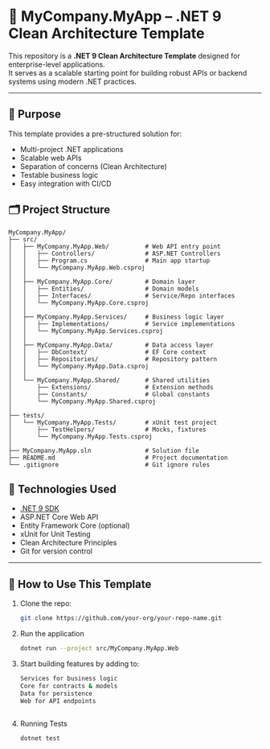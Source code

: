 # 🧱 MyCompany.MyApp – .NET 9 Clean Architecture Template

This repository is a **.NET 9 Clean Architecture Template** designed for enterprise-level applications.  
It serves as a scalable starting point for building robust APIs or backend systems using modern .NET practices.

---

## 🎯 Purpose

This template provides a pre-structured solution for:

- Multi-project .NET applications
- Scalable web APIs
- Separation of concerns (Clean Architecture)
- Testable business logic
- Easy integration with CI/CD

## 🗂️ Project Structure

```text
MyCompany.MyApp/
├── src/
│   ├── MyCompany.MyApp.Web/          # Web API entry point
│   │   ├── Controllers/              # ASP.NET Controllers
│   │   ├── Program.cs                # Main app startup
│   │   └── MyCompany.MyApp.Web.csproj
│   │
│   ├── MyCompany.MyApp.Core/         # Domain layer
│   │   ├── Entities/                 # Domain models
│   │   ├── Interfaces/               # Service/Repo interfaces
│   │   └── MyCompany.MyApp.Core.csproj
│   │
│   ├── MyCompany.MyApp.Services/     # Business logic layer
│   │   ├── Implementations/          # Service implementations
│   │   └── MyCompany.MyApp.Services.csproj
│   │
│   ├── MyCompany.MyApp.Data/         # Data access layer
│   │   ├── DbContext/                # EF Core context
│   │   ├── Repositories/             # Repository pattern
│   │   └── MyCompany.MyApp.Data.csproj
│   │
│   └── MyCompany.MyApp.Shared/       # Shared utilities
│       ├── Extensions/               # Extension methods
│       ├── Constants/                # Global constants
│       └── MyCompany.MyApp.Shared.csproj
│
├── tests/
│   └── MyCompany.MyApp.Tests/        # xUnit test project
│       ├── TestHelpers/              # Mocks, fixtures
│       └── MyCompany.MyApp.Tests.csproj
│
├── MyCompany.MyApp.sln               # Solution file
├── README.md                         # Project documentation
└── .gitignore                        # Git ignore rules
```

## 🔧 Technologies Used

- [.NET 9 SDK](https://dotnet.microsoft.com/)
- ASP.NET Core Web API
- Entity Framework Core (optional)
- xUnit for Unit Testing
- Clean Architecture Principles
- Git for version control

---

## 🚀 How to Use This Template

1. Clone the repo:
   ```bash
   git clone https://github.com/your-org/your-repo-name.git
2. Run the application
   ```bash
   dotnet run --project src/MyCompany.MyApp.Web
3. Start building features by adding to:
   ```bash
   Services for business logic
   Core for contracts & models
   Data for persistence
   Web for API endpoints
  
4. Running Tests
   ```bash
   dotnet test

